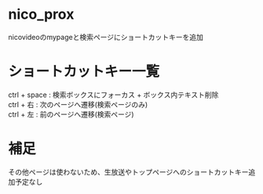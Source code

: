 # nico_prox
nicovideoのmypageと検索ページにショートカットキーを追加
# ショートカットキー一覧
ctrl + space : 検索ボックスにフォーカス + ボックス内テキスト削除  
ctrl + 右 : 次のページへ遷移(検索ページのみ)  
ctrl + 左 : 前のページへ遷移(検索ページ)  
# 補足
その他ページは使わないため、生放送やトップページへのショートカットキー追加予定なし
